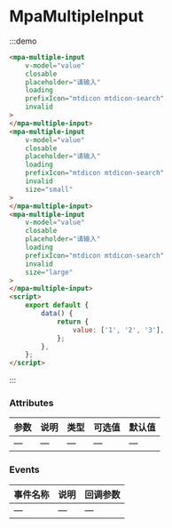 # MpaMultipleInput

:::demo

```html
<mpa-multiple-input
    v-model="value"
    closable
    placeholder="请输入"
    loading
    prefixIcon="mtdicon mtdicon-search"
    invalid
>
</mpa-multiple-input>
<mpa-multiple-input
    v-model="value"
    closable
    placeholder="请输入"
    loading
    prefixIcon="mtdicon mtdicon-search"
    invalid
    size="small"
>
</mpa-multiple-input>
<mpa-multiple-input
    v-model="value"
    closable
    placeholder="请输入"
    loading
    prefixIcon="mtdicon mtdicon-search"
    invalid
    size="large"
>
</mpa-multiple-input>
<script>
    export default {
        data() {
            return {
                value: ['1', '2', '3'],
            };
        },
    };
</script>
```

:::

### Attributes

| 参数 | 说明 | 类型 | 可选值 | 默认值 |
| ---- | ---- | ---- | ------ | ------ |
| —    | —    | —    | —      | —      |

### Events

| 事件名称 | 说明 | 回调参数 |
| -------- | ---- | -------- |
| —        | —    | —        |
